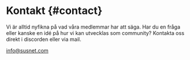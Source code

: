 # Kontakt {#contact}

Vi är alltid nyfikna på vad våra medlemmar har att säga. Har du en fråga eller kanske en idé på hur vi kan utvecklas som community?
Kontakta oss direkt i discorden eller via mail.

info@susnet.com